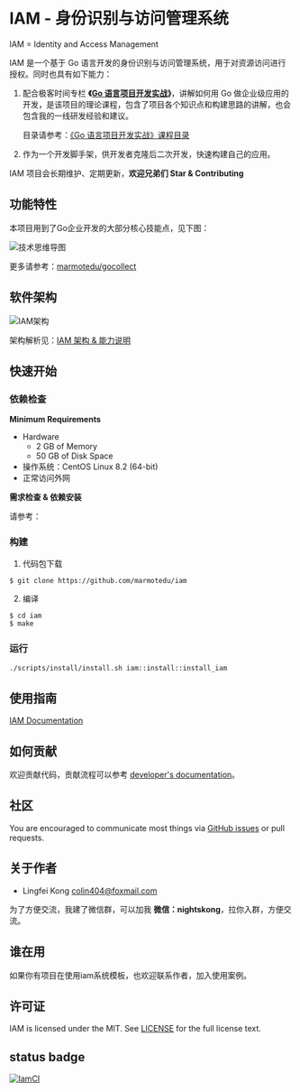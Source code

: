 # IAM - 身份识别与访问管理系统

IAM = Identity and Access Management

IAM 是一个基于 Go 语言开发的身份识别与访问管理系统，用于对资源访问进行授权。同时也具有如下能力：

1. 配合极客时间专栏 **《[Go 语言项目开发实战](https://time.geekbang.org/column/intro/100079601)》**，讲解如何用 Go 做企业级应用的开发，是该项目的理论课程，包含了项目各个知识点和构建思路的讲解，也会包含我的一线研发经验和建议。

   目录请参考：[《Go 语言项目开发实战》课程目录](./docs/guide/zh-CN/geekbang/geekbang_course_catalog.md)


2. 作为一个开发脚手架，供开发者克隆后二次开发，快速构建自己的应用。

IAM 项目会长期维护、定期更新，**欢迎兄弟们 Star & Contributing**

## 功能特性

本项目用到了Go企业开发的大部分核心技能点，见下图：

![技术思维导图](./docs/images/技术思维导图.png)

更多请参考：[marmotedu/gocollect](https://github.com/marmotedu/gocollect)

## 软件架构

![IAM架构](./docs/images/IAM架构.png)

架构解析见：[IAM 架构 & 能力说明](docs/guide/zh-CN/installation/installation-architecture.md)

## 快速开始

### 依赖检查

**Minimum Requirements**

- Hardware
  - 2 GB of Memory
  - 50 GB of Disk Space
- 操作系统：CentOS Linux 8.2 (64-bit)
- 正常访问外网

 **需求检查 & 依赖安装** 

 请参考：[](docs/guide/zh-CN/installation/installation-requirement.md)

### 构建

1. 代码包下载

```
$ git clone https://github.com/marmotedu/iam
```

2. 编译

```bash
$ cd iam
$ make
```

### 运行

```bash
./scripts/install/install.sh iam::install::install_iam    
```

## 使用指南

[IAM Documentation](docs/guide/zh-CN)

## 如何贡献

欢迎贡献代码，贡献流程可以参考 [developer's documentation](docs/devel/zh-CN/development.md)。

## 社区

You are encouraged to communicate most things via [GitHub issues](https://github.com/marmotedu/iam/issues/new/choose) or pull requests.

## 关于作者

- Lingfei Kong <colin404@foxmail.com>

为了方便交流，我建了微信群，可以加我 **微信：nightskong**，拉你入群，方便交流。

## 谁在用

如果你有项目在使用iam系统模板，也欢迎联系作者，加入使用案例。

## 许可证

IAM is licensed under the MIT. See [LICENSE](LICENSE) for the full license text.

## status badge
[![IamCI](https://github.com/suping0/iam/actions/workflows/iamci.yaml/badge.svg)](https://github.com/suping0/iam/actions/workflows/iamci.yaml)
